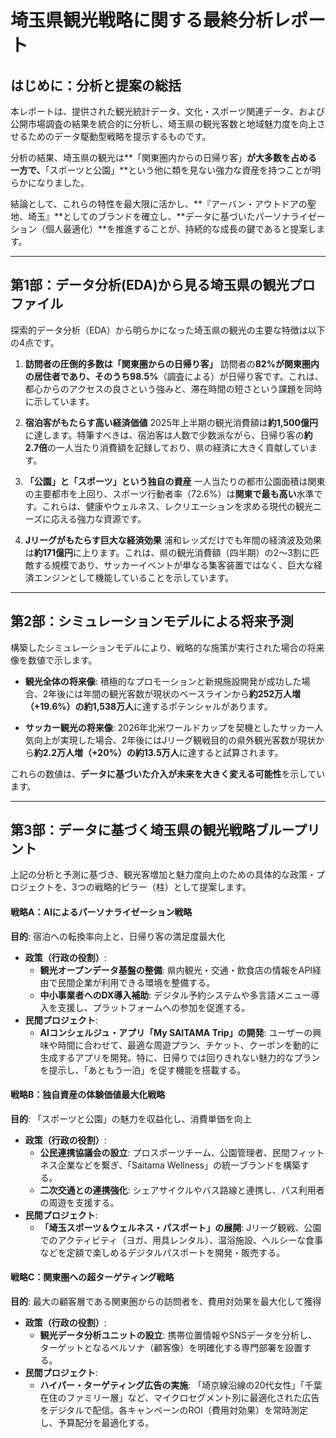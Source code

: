 # 埼玉県観光戦略に関する最終分析レポート

## はじめに：分析と提案の総括

本レポートは、提供された観光統計データ、文化・スポーツ関連データ、および公開市場調査の結果を統合的に分析し、埼玉県の観光客数と地域魅力度を向上させるためのデータ駆動型戦略を提示するものです。

分析の結果、埼玉県の観光は**「関東圏内からの日帰り客」**が大多数を占める一方で、**「スポーツと公園」**という他に類を見ない強力な資産を持つことが明らかになりました。

結論として、これらの特性を最大限に活かし、**『アーバン・アウトドアの聖地、埼玉』**としてのブランドを確立し、**データに基づいたパーソナライゼーション（個人最適化）**を推進することが、持続的な成長の鍵であると提案します。

---

## 第1部：データ分析(EDA)から見る埼玉県の観光プロファイル

探索的データ分析（EDA）から明らかになった埼玉県の観光の主要な特徴は以下の4点です。

1.  **訪問者の圧倒的多数は「関東圏からの日帰り客」**
    訪問者の**82%**が関東圏内の居住者であり、そのうち**98.5%**（調査による）が日帰り客です。これは、都心からのアクセスの良さという強みと、滞在時間の短さという課題を同時に示しています。

2.  **宿泊客がもたらす高い経済価値**
    2025年上半期の観光消費額は**約1,500億円**に達します。特筆すべきは、宿泊客は人数で少数派ながら、日帰り客の**約2.7倍**の一人当たり消費額を記録しており、県の経済に大きく貢献しています。

3.  **「公園」と「スポーツ」という独自の資産**
    一人当たりの都市公園面積は関東の主要都市を上回り、スポーツ行動者率（72.6%）は**関東で最も高い**水準です。これらは、健康やウェルネス、レクリエーションを求める現代の観光ニーズに応える強力な資源です。

4.  **Jリーグがもたらす巨大な経済効果**
    浦和レッズだけでも年間の経済波及効果は**約171億円**に上ります。これは、県の観光消費額（四半期）の2〜3割に匹敵する規模であり、サッカーイベントが単なる集客装置ではなく、巨大な経済エンジンとして機能していることを示しています。

---

## 第2部：シミュレーションモデルによる将来予測

構築したシミュレーションモデルにより、戦略的な施策が実行された場合の将来像を数値で示します。

* **観光全体の将来像**: 積極的なプロモーションと新規施設開発が成功した場合、2年後には年間の観光客数が現状のベースラインから**約252万人増（+19.6%）の約1,538万人**に達するポテンシャルがあります。

* **サッカー観光の将来像**: 2026年北米ワールドカップを契機としたサッカー人気向上が実現した場合、2年後にはJリーグ観戦目的の県外観光客数が現状から**約2.2万人増（+20%）の約13.5万人**に達すると試算されます。

これらの数値は、**データに基づいた介入が未来を大きく変える可能性**を示しています。

---

## 第3部：データに基づく埼玉県の観光戦略ブループリント

上記の分析と予測に基づき、観光客増加と魅力度向上のための具体的な政策・プロジェクトを、3つの戦略的ピラー（柱）として提案します。

#### **戦略A：AIによるパーソナライゼーション戦略**
**目的**: 宿泊への転換率向上と、日帰り客の満足度最大化

* **政策（行政の役割）**:
    * **観光オープンデータ基盤の整備**: 県内観光・交通・飲食店の情報をAPI経由で民間企業が利用できる環境を整備する。
    * **中小事業者へのDX導入補助**: デジタル予約システムや多言語メニュー導入を支援し、プラットフォームへの参加を促進する。
* **民間プロジェクト**:
    * **AIコンシェルジュ・アプリ「My SAITAMA Trip」の開発**: ユーザーの興味や時間に合わせて、最適な周遊プラン、チケット、クーポンを動的に生成するアプリを開発。特に、日帰りでは回りきれない魅力的なプランを提示し、「あともう一泊」を促す機能を搭載する。

#### **戦略B：独自資産の体験価値最大化戦略**
**目的**: 「スポーツと公園」の魅力を収益化し、消費単価を向上

* **政策（行政の役割）**:
    * **公民連携協議会の設立**: プロスポーツチーム、公園管理者、民間フィットネス企業などを繋ぎ、「Saitama Wellness」の統一ブランドを構築する。
    * **二次交通との連携強化**: シェアサイクルやバス路線と連携し、パス利用者の周遊を支援する。
* **民間プロジェクト**:
    * **「埼玉スポーツ＆ウェルネス・パスポート」の展開**: Jリーグ観戦、公園でのアクティビティ（ヨガ、用具レンタル）、温浴施設、ヘルシーな食事などを定額で楽しめるデジタルパスポートを開発・販売する。

#### **戦略C：関東圏への超ターゲティング戦略**
**目的**: 最大の顧客層である関東圏からの訪問者を、費用対効果を最大化して獲得

* **政策（行政の役割）**:
    * **観光データ分析ユニットの設立**: 携帯位置情報やSNSデータを分析し、ターゲットとなるペルソナ（顧客像）を明確化する専門部署を設置する。
* **民間プロジェクト**:
    * **ハイパー・ターゲティング広告の実施**: 「埼京線沿線の20代女性」「千葉在住のファミリー層」など、マイクロセグメント別に最適化された広告をデジタルで配信。各キャンペーンのROI（費用対効果）を常時測定し、予算配分を最適化する。

